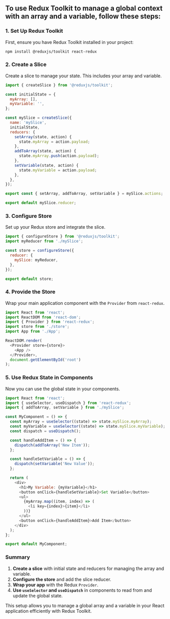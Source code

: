 ## To use Redux Toolkit to manage a global context with an array and a variable, follow these steps:

### 1. Set Up Redux Toolkit

First, ensure you have Redux Toolkit installed in your project:

```bash
npm install @reduxjs/toolkit react-redux
```

### 2. Create a Slice

Create a slice to manage your state. This includes your array and variable.

```javascript
import { createSlice } from '@reduxjs/toolkit';

const initialState = {
  myArray: [],
  myVariable: '',
};

const mySlice = createSlice({
  name: 'mySlice',
  initialState,
  reducers: {
    setArray(state, action) {
      state.myArray = action.payload;
    },
    addToArray(state, action) {
      state.myArray.push(action.payload);
    },
    setVariable(state, action) {
      state.myVariable = action.payload;
    },
  },
});

export const { setArray, addToArray, setVariable } = mySlice.actions;

export default mySlice.reducer;
```

### 3. Configure Store

Set up your Redux store and integrate the slice.

```javascript
import { configureStore } from '@reduxjs/toolkit';
import myReducer from './mySlice';

const store = configureStore({
  reducer: {
    mySlice: myReducer,
  },
});

export default store;
```

### 4. Provide the Store

Wrap your main application component with the `Provider` from `react-redux`.

```javascript
import React from 'react';
import ReactDOM from 'react-dom';
import { Provider } from 'react-redux';
import store from './store';
import App from './App';

ReactDOM.render(
  <Provider store={store}>
    <App />
  </Provider>,
  document.getElementById('root')
);
```

### 5. Use Redux State in Components

Now you can use the global state in your components.

```javascript
import React from 'react';
import { useSelector, useDispatch } from 'react-redux';
import { addToArray, setVariable } from './mySlice';

const MyComponent = () => {
  const myArray = useSelector((state) => state.mySlice.myArray);
  const myVariable = useSelector((state) => state.mySlice.myVariable);
  const dispatch = useDispatch();

  const handleAddItem = () => {
    dispatch(addToArray('New Item'));
  };

  const handleSetVariable = () => {
    dispatch(setVariable('New Value'));
  };

  return (
    <div>
      <h1>My Variable: {myVariable}</h1>
      <button onClick={handleSetVariable}>Set Variable</button>
      <ul>
        {myArray.map((item, index) => (
          <li key={index}>{item}</li>
        ))}
      </ul>
      <button onClick={handleAddItem}>Add Item</button>
    </div>
  );
};

export default MyComponent;
```

### Summary

1. **Create a slice** with initial state and reducers for managing the array and variable.
2. **Configure the store** and add the slice reducer.
3. **Wrap your app** with the Redux `Provider`.
4. **Use `useSelector` and `useDispatch`** in components to read from and update the global state.

This setup allows you to manage a global array and a variable in your React application efficiently with Redux Toolkit.
